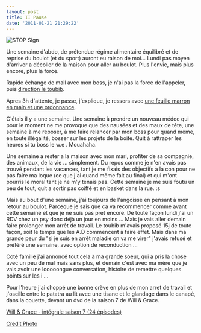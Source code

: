 ```yaml
---
layout: post
title: II Pause
date: '2011-01-21 21:29:22'
---
```


<img src="http://clawfire.net/wp-content/uploads/28354663_eb06c81874.jpg" alt="STOP Sign" />

<p>Une semaine d'abdo, de prétendue régime alimentaire équilibré et de reprise du boulot (et du sport) auront eu raison de moi...
Lundi pas moyen d'arriver a décoller de la maison pour aller au boulot. Plus l'envie, mais plus encore, plus la force.</p>

Rapide échange de mail avec mon boss, je n'ai pas la force de l'appeler, puis <a href="http://twitter.com/#!/clawfire/status/26959056719585280">direction le toubib</a>.

Apres 3h d'attente, je passe, j'explique, je ressors avec <a href="http://twitter.com/#!/clawfire/status/27009076101652480">une feuille marron en main et une ordonnance</a>.

C'étais il y a une semaine. Une semaine à prendre un nouveau médoc qui pour le moment ne me provoque que des nausées et des maux de tête, une semaine à me reposer, à me faire relancer par mon boss pour quand même, en toute illégalité, bosser sur les projets de la boite. Quit à rattraper les heures si tu boss le w.e . Mouahaha.

Une semaine a rester a la maison avec mon mari, profiter de sa compagnie, des animaux, de la vie ... simplement. Du repos comme je n'en avais pas trouvé pendant les vacances, tant je me fixais des objectifs à la con pour ne pas faire ma loque (ce que j'ai quand même fait au final) et qui m'ont pourris le moral tant je ne m'y tenais pas. Cette semaine je me suis foutu un peu de tout, quit a sortir pas coiffé et en basket dans la rue. :s

Mais au bout d'une semaine, j'ai toujours de l'angoisse en pensant à mon retour au boulot. Parceque je sais que ca va recommencer comme avant cette semaine et que je ne suis pas pret encore. De toute façon lundi j'ai un RDV chez un psy donc déjà un jour en moins ... Mais je vais aller demain faire prolonger mon arrêt de travail. Le toubib m'avais proposé 15j de toute façon, soit le temps que les A.D commencent à faire effet. Mais dans ma grande peur du "si je suis en arrêt maladie on va me virer" j'avais refusé et préféré une semaine, avec option de reconduction ...

Coté famille j'ai annoncé tout cela à ma grande soeur, qui a pris la chose avec un peu de mal mais sans plus, et demain c'est avec ma mère que je vais avoir une looooongue conversation, histoire de remettre quelques points sur les i ...

Pour l'heure j'ai choppé une bonne crève en plus de mon arret de travail et j'oscille entre le patatra au lit avec une tisane et le glandage dans le canapé, dans la couette, devant un dvd de la saison 7 de Will &amp; Grace.

<a href="http://www.amazon.fr/gp/product/B002LJSX48?ie=UTF8&tag=clasblo-21&linkCode=as2&camp=1642&creative=19458&creativeASIN=B002LJSX48">Will &amp; Grace - intégrale saison 7 (24 épisodes)</a><img src="https://www.assoc-amazon.fr/e/ir?t=clasblo-21&l=as2&o=8&a=B002LJSX48" width="1" height="1" border="0" alt="" style="border:none !important; margin:0px !important;" />

<a href="http://www.flickr.com/photos/davidrmunson/28354663/">Credit Photo</a>
